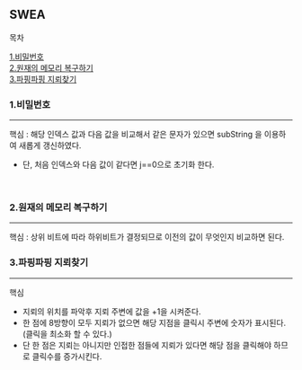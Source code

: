 ## SWEA

목차

[1.비밀번호](#1비밀번호) <br>
[2.원재의 메모리 복구하기](#2원재의-메모리-복구하기) <br>
[3.파핑파핑 지뢰찾기](#3파핑파핑-지뢰찾기) <br>



### 1.비밀번호

---
핵심 : 해당 인덱스 값과 다음 값을 비교해서 같은 문자가 있으면 subString 을 이용하여 새롭게 갱신하였다.
- 단, 처음 인덱스와 다음 값이 같다면 j==0으로 초기화 한다.
<br>

### 2.원재의 메모리 복구하기

---
핵심 : 상위 비트에 따라 하위비트가 결정되므로 이전의 값이 무엇인지 비교하면 된다.
<br>

### 3.파핑파핑 지뢰찾기

---
핵심 
-  지뢰의 위치를 파악후 지뢰 주변에 값을 +1을 시켜준다.
- 한 점에 8방향이 모두 지뢰가 없으면 해당 지점을 클릭시 주변에 숫자가 표시된다.(클릭을 최소화 할 수 있다.)
- 단 한 점은 지뢰는 아니지만 인접한 점들에 지뢰가 있다면 해당 점을 클릭해야 하므로 클릭수를 증가시킨다.


